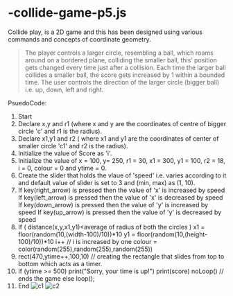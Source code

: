 # -collide-game-p5.js
Collide play, is a 2D game and this has been designed using various commands and concepts of coordinate geometry. 

> The player controls a larger circle, resembling a ball, which roams around 
on a bordered plane, colliding the smaller ball, this’ position gets changed 
every time just after a collision. 
> Each time the larger ball collides a smaller ball, the score gets increased by 
1 within a bounded time. 
> The user controls the direction of the larger circle (bigger ball) i.e. up, 
down, left and right.

PsuedoCode: 

1. Start 
2. Declare x,y and r1 (where x and y are the coordinates of centre of bigger circle 
'c' and r1 is the radius). 
3. Declare x1,y1 and r2 ( where x1 and y1 are the coordinates of center of 
smaller circle 'c1' and r2 is the radius). 
4. Initialize the value of Score as 'i'. 
4. Initialize the value of x = 100, y= 250, r1 = 30, x1 = 300, y1 = 100, r2 = 18, i = 0, 
colour = 0 and ytime = 0. 
5. Create the slider that holds the vlaue of 'speed' i.e. varies according to it and 
default value of slider is set to 3 and (min, max) as (1, 10). 
6. If key(right_arrow) is pressed 
 then the value of 'x' is increased by speed 
 If key(left_arrow) is pressed 
 then the value of 'x' is decreased by speed 
 If key(down_arrow) is pressed 
 then the value of 'y' is increased by speed 
 If key(up_arrow) is pressed 
 then the value of 'y' is decreased by speed 
7. If ( distance(x,y,x1,y1)<average of radius of both the circles ) 
 x1 = floor(random(10,(width-100)/10))*10 
 y1 = floor(random(10,(height-100)/10))*10 
 i++ // i is increased by one 
 colour = color(random(255),random(255),random(255)) 
8. rect(470,ytime++,100,10) // creating the rectangle that slides from top to 
bottom which acts as a timer. 
9. If (ytime >= 500) 
 print("Sorry, your time is up!") 
 print(score) 
 noLoop() // ends the game 
 else 
 loop(); 
10. End 
![c1](https://user-images.githubusercontent.com/104635748/185980818-b1dd0ed4-0b1e-46c7-9fa1-faa1ad77c74a.png)
![c2](https://user-images.githubusercontent.com/104635748/185980856-788f3eb1-9968-4765-97f6-6d4b13c37efb.png)

